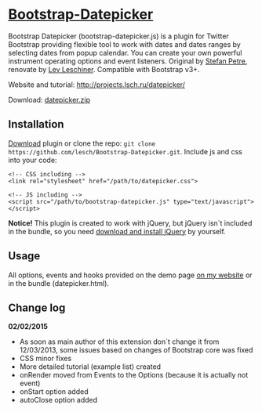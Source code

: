 # [Bootstrap-Datepicker](http://projects.lsch.ru/datepicker/)
Bootstrap Datepicker (bootstrap-datepicker.js) is a plugin for Twitter Bootstrap providing flexible tool to work with dates and dates ranges by selecting dates from popup calendar.
You can create your own powerful instrument operating options and event listeners.
Original by [Stefan Petre](http://www.eyecon.ro/bootstrap-datepicker), renovate by [Lev Leschiner](http://leschiner.ru).
Compatible with Bootstrap v3+.

Website and tutorial: http://projects.lsch.ru/datepicker/

Download: [datepicker.zip](http://projects.lsch.ru/datepicker/datepicker.zip)

## Installation
[Download](http://projects.lsch.ru/datepicker/datepicker.zip) plugin or clone the repo: `git clone https://github.com/lesch/Bootstrap-Datepicker.git`.
Include js and css into your code:

    <!-- CSS including -->
    <link rel="stylesheet" href="/path/to/datepicker.css">

    <!-- JS including -->
    <script src="/path/to/bootstrap-datepicker.js" type="text/javascript"></script>

**Notice!** This plugin is created to work with jQuery, but jQuery isn`t included in the bundle, so you need [download and install jQuery](http://jquery.com/download/) by yourself.

## Usage

All options, events and hooks provided on the demo page [on my website](http://projects.lsch.ru/datepicker/) or in the bundle (datepicker.html).

## Change log

**02/02/2015**
* As soon as main author of this extension don`t change it from 12/03/2013, some issues based on changes of Bootstrap core was fixed
* CSS minor fixes
* More detailed tutorial (example list) created
* onRender moved from Events to the Options (because it is actually not event)
* onStart option added
* autoClose option added